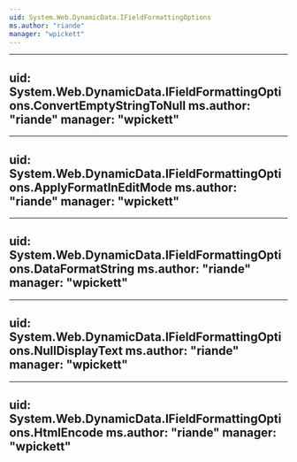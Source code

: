 ```yaml
---
uid: System.Web.DynamicData.IFieldFormattingOptions
ms.author: "riande"
manager: "wpickett"
---
```


---
uid: System.Web.DynamicData.IFieldFormattingOptions.ConvertEmptyStringToNull
ms.author: "riande"
manager: "wpickett"
---

---
uid: System.Web.DynamicData.IFieldFormattingOptions.ApplyFormatInEditMode
ms.author: "riande"
manager: "wpickett"
---

---
uid: System.Web.DynamicData.IFieldFormattingOptions.DataFormatString
ms.author: "riande"
manager: "wpickett"
---

---
uid: System.Web.DynamicData.IFieldFormattingOptions.NullDisplayText
ms.author: "riande"
manager: "wpickett"
---

---
uid: System.Web.DynamicData.IFieldFormattingOptions.HtmlEncode
ms.author: "riande"
manager: "wpickett"
---
